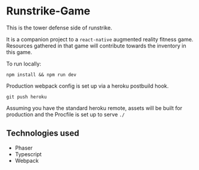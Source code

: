 # Runstrike-Game

This is the tower defense side of runstrike.

It is a companion project to a `react-native` augmented reality fitness game.  Resources gathered in that game will contribute towards the inventory in this game.   

To run locally:

`npm install && npm run dev`

Production webpack config is set up via a heroku postbuild hook.

`git push heroku` 

Assuming you have the standard heroku remote, assets will be built for production and the Procfile is set up to serve `./`

## Technologies used

* Phaser
* Typescript
* Webpack



